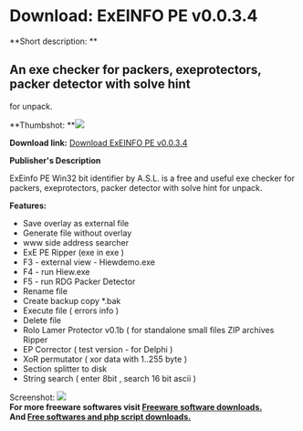 # Download: ExEINFO PE v0.0.3.4

**Short description: **

## An exe checker for packers, exeprotectors, packer detector with solve hint
for unpack.

  
**Thumbshot: **![](http://www.freewarefiles.com/screenshot/exeinfope_md.gif)   
  
**Download link:** [Download ExEINFO PE v0.0.3.4](http://freesoftwares.boysofts.com/ExEINFO-PE_program_21514.html)  
  

**Publisher's Description**  
  

ExEinfo PE Win32 bit identifier by A.S.L. is a free and useful exe checker for
packers, exeprotectors, packer detector with solve hint for unpack.

**Features:**

  * Save overlay as external file 
  * Generate file without overlay 
  * www side address searcher 
  * ExE PE Ripper (exe in exe ) 
  * F3 - external view - Hiewdemo.exe 
  * F4 - run Hiew.exe 
  * F5 - run RDG Packer Detector 
  * Rename file 
  * Create backup copy *.bak 
  * Execute file ( errors info ) 
  * Delete file 
  * Rolo Lamer Protector v0.1b ( for standalone small files ZIP archives Ripper 
  * EP Corrector ( test version - for Delphi ) 
  * XoR permutator ( xor data with 1..255 byte ) 
  * Section splitter to disk 
  * String search ( enter 8bit , search 16 bit ascii ) 

  
  
Screenshot: ![](http://www.freewarefiles.com/screenshot/exeinfope.gif)  
**For more freeware softwares visit [Freeware software downloads.](http://freesoftwares.boysofts.com/)**   
**And [Free softwares and php script downloads.](http://www.boysofts.com/)**

